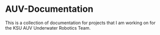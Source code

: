 # AUV-Documentation
This is a collection of documentation for projects that I am working on for the KSU AUV Underwater Robotics Team.
